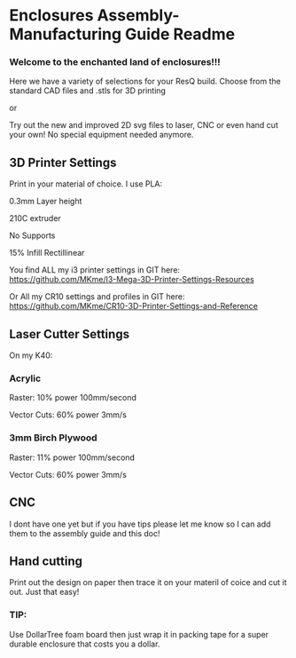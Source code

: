 # Enclosures Assembly-Manufacturing Guide Readme
### Welcome to the enchanted land of enclosures!!!

Here we have a variety of selections for your ResQ build.  Choose from the standard CAD files and .stls for 3D printing

or

Try out the new and improved 2D svg files to laser, CNC or even hand cut your own!  No special equipment needed anymore. 

## 3D Printer Settings

Print in your material of choice. I use PLA:

0.3mm Layer height

210C extruder

No Supports

15% Infill Rectillinear

You find ALL my i3 printer settings in GIT here:  https://github.com/MKme/I3-Mega-3D-Printer-Settings-Resources

Or All my CR10 settings and profiles in GIT here:  https://github.com/MKme/CR10-3D-Printer-Settings-and-Reference

## Laser Cutter Settings
On my K40:

### Acrylic

Raster: 10% power 100mm/second

Vector Cuts: 60% power 3mm/s 

### 3mm Birch Plywood

Raster: 11% power 100mm/second

Vector Cuts: 60% power 3mm/s 


## CNC
I dont have one yet but if you have tips please let me know so I can add them to the assembly guide and this doc!

## Hand cutting

Print out the design on paper then trace it on your materil of coice and cut it out.  Just that easy! 

### TIP: 

Use DollarTree foam board then just wrap it in packing tape for a super durable enclosure that costs you a dollar.  